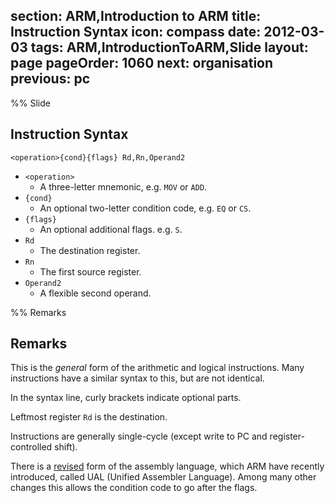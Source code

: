 section: ARM,Introduction to ARM
title: Instruction Syntax
icon: compass
date: 2012-03-03
tags: ARM,IntroductionToARM,Slide
layout: page
pageOrder: 1060
next: organisation
previous: pc
----

%% Slide
  
## Instruction Syntax

<div class="format"><code>&lt;operation&gt;{cond}{flags} Rd,Rn,Operand2</code></div>

* `<operation>`
  * A three-letter mnemonic, e.g. `MOV` or `ADD`.
* `{cond}`
  * An optional two-letter condition code, e.g. `EQ` or `CS`.
* `{flags}`
  * An optional additional flags. e.g. `S`.
* `Rd`
  * The destination register.
* `Rn`
  * The first source register.
* `Operand2`
  * A flexible second operand.
  
%% Remarks
  
## Remarks

This is the *general* form of the arithmetic and logical instructions. Many instructions have a similar syntax to this, but are not identical.

In the syntax line, curly brackets indicate optional parts.

Leftmost register `Rd` is the destination.

Instructions are generally single-cycle (except write to PC and register-controlled shift).

There is a [revised](http://infocenter.arm.com/help/index.jsp?topic=/com.arm.doc.dui0204i/Cjagjjbc.html) form of the assembly language, which ARM have recently introduced, called UAL (Unified Assembler Language). Among many other changes this allows the condition code to go after the flags.
